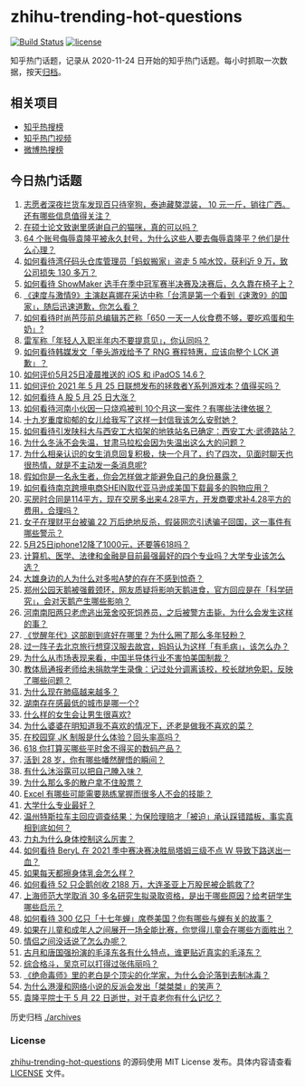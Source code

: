 # zhihu-trending-hot-questions

[![Build Status](https://github.com/justjavac/zhihu-trending-hot-questions/workflows/ci/badge.svg?branch=master)](https://github.com/justjavac/zhihu-trending-hot-questions/actions)
[![license](https://img.shields.io/github/license/justjavac/zhihu-trending-hot-questions)](https://github.com/justjavac/zhihu-trending-hot-questions/blob/master/LICENSE)

知乎热门话题，记录从 2020-11-24 日开始的知乎热门话题。每小时抓取一次数据，按天[归档](./archives)。

## 相关项目

- [知乎热搜榜](https://github.com/justjavac/zhihu-trending-top-search)
- [知乎热门视频](https://github.com/justjavac/zhihu-trending-hot-video)
- [微博热搜榜](https://github.com/justjavac/weibo-trending-hot-search)

## 今日热门话题

<!-- BEGIN -->
<!-- 最后更新时间 Wed May 26 2021 01:55:26 GMT+0800 (China Standard Time) -->

1. [志愿者深夜拦货车发现百只待宰狗，泰迪藏獒混装， 10
   元一斤，销往广西。还有哪些信息值得关注？](https://www.zhihu.com/question/461282064)
2. [在硕士论文致谢里感谢自己的猫咪，真的可以吗？](https://www.zhihu.com/question/461220227)
3. [64
   个账号侮辱袁隆平被永久封号，为什么这些人要去侮辱袁隆平？他们是什么心理？](https://www.zhihu.com/question/461316765)
4. [如何看待湾仔码头仓库管理员「蚂蚁搬家」盗走 5 吨水饺，获利近 9 万，致公司损失 130
   多万？](https://www.zhihu.com/question/461183162)
5. [如何看待 ShowMaker
   选手在季中冠军赛半决赛及决赛后，久久靠在椅子上？](https://www.zhihu.com/question/460956969)
6. [《速度与激情9》主演赵喜娜在采访中称「台湾是第一个看到《速激9》的国家」，随后迅速道歉，你怎么看？](https://www.zhihu.com/question/461250975)
7. [如何看待时尚芭莎前总编辑苏芒称「650
   一天一人伙食费不够，要吃鸡蛋和牛奶」?](https://www.zhihu.com/question/461057693)
8. [雷军称「年轻人入职半年内不要提意见」，你认同吗？](https://www.zhihu.com/question/461347400)
9. [如何看待韩媒发文「拳头游戏给予了 RNG 赛程特惠，应该向整个 LCK
   道歉」？](https://www.zhihu.com/question/461315452)
10. [如何评价5月25日凌晨推送的 iOS 和 iPadOS
    14.6？](https://www.zhihu.com/question/461255795)
11. [如何评价 2021 年 5 月 25
    日联想发布的拯救者Y系列游戏本？值得买吗？](https://www.zhihu.com/question/461301869)
12. [如何看待 A 股 5 月 25 日大涨？](https://www.zhihu.com/question/461315219)
13. [如何看待河南小伙因一只烧鸡被判
    10个月这一案件？有哪些法律依据？](https://www.zhihu.com/question/460929448)
14. [十九岁重度抑郁的女儿给我写了这样一封信我该怎么安慰她？](https://www.zhihu.com/question/460881487)
15. [如何看待引发陕科大与西安工大掐架的地铁站名已确定：西安工大·武德路站？](https://www.zhihu.com/question/461160602)
16. [为什么冬泳不会失温，甘肃马拉松会因为失温出这么大的问题？](https://www.zhihu.com/question/460950129)
17. [为什么相亲认识的女生消息回复积极，快一个月了，约了四次，见面时聊天也很热情，就是不主动发一条消息呢?](https://www.zhihu.com/question/460678480)
18. [假如你是一名永生者，你会怎样做才能避免自己的身份暴露？](https://www.zhihu.com/question/438453657)
19. [如何看待南京跨境电商SHEIN取代亚马逊成美国下载最多的购物应用？](https://www.zhihu.com/question/461229919)
20. [买房时合同是114平方，现在交房多出来4.28平方，开发商要求补4.28平方的费用，合理吗？](https://www.zhihu.com/question/460780593)
21. [女子在理财平台被骗 22
    万后绝地反杀，假装网恋引诱骗子回国，这一事件有哪些警示？](https://www.zhihu.com/question/461157072)
22. [5月25日iphone12降了1000元，还要等618吗？](https://www.zhihu.com/question/461245434)
23. [计算机、医学、法律和金融是目前最强最好的四个专业吗？大学专业该怎么选？](https://www.zhihu.com/question/458947942)
24. [大雄身边的人为什么对多啦A梦的存在不感到惊奇？](https://www.zhihu.com/question/284594524)
25. [郑州公园天鹅被强戴颈环，网友质疑将影响天鹅进食，官方回应是在「科学研究」，会对天鹅产生哪些影响？](https://www.zhihu.com/question/461338939)
26. [河南南阳两只老虎逃出笼舍咬死饲养员，之后被警方击毙，为什么会发生这样的事？](https://www.zhihu.com/question/461359417)
27. [《觉醒年代》这部剧到底好在哪里？为什么圈了那么多年轻粉？](https://www.zhihu.com/question/459410613)
28. [过一阵子去北京旅行想穿汉服去故宫，妈妈认为这样「有毛病」，该怎么办？](https://www.zhihu.com/question/456328349)
29. [为什么从市场表现来看，中国半导体行业不害怕美国制裁？](https://www.zhihu.com/question/459925498)
30. [教体局通报老师给未捐款学生录像：记过处分调离该校，校长就地免职，反映了哪些问题？](https://www.zhihu.com/question/460650421)
31. [为什么现在肺癌越来越多？](https://www.zhihu.com/question/454025025)
32. [湖南存在感最低的城市是哪一个?](https://www.zhihu.com/question/386810766)
33. [什么样的女生会让男生很喜欢?](https://www.zhihu.com/question/375563536)
34. [为什么婆婆在明知道我不喜欢的情况下，还老是做我不喜欢的菜？](https://www.zhihu.com/question/455272913)
35. [在校园穿 JK 制服是什么体验？回头率高吗？](https://www.zhihu.com/question/294151930)
36. [618 你打算买哪些平时舍不得买的数码产品？](https://www.zhihu.com/question/399994145)
37. [活到 28 岁，你有哪些幡然醒悟的瞬间？](https://www.zhihu.com/question/461293445)
38. [有什么沐浴露可以把自己腌入味？](https://www.zhihu.com/question/48929487)
39. [为什么那么多的散户拿不住股票？](https://www.zhihu.com/question/454430837)
40. [Excel 有哪些可能需要熟练掌握而很多人不会的技能？](https://www.zhihu.com/question/21758700)
41. [大学什么专业最好？](https://www.zhihu.com/question/309589722)
42. [温州特斯拉车主回应调查结果：为保险理赔才「被迫」承认踩错踏板，事实真相到底如何？](https://www.zhihu.com/question/461186429)
43. [力丸为什么身体控制这么厉害？](https://www.zhihu.com/question/461231751)
44. [如何看待 BeryL 在 2021 季中赛决赛决胜局塔姆三级不点 W
    导致下路送出一血？](https://www.zhihu.com/question/461134288)
45. [如果每天都擦身体乳会怎么样？](https://www.zhihu.com/question/282225899)
46. [如何看待 52 只企鹅创收 2188
    万，大连圣亚上万股民被企鹅救了?](https://www.zhihu.com/question/460735226)
47. [上海师范大学取消 30
    多名研究生拟录取资格，是出于哪些原因？给考研学生哪些启示？](https://www.zhihu.com/question/461141160)
48. [如何看待 300
    亿只「十七年蝉」席卷美国？你有哪些与蝉有关的故事？](https://www.zhihu.com/question/461290050)
49. [如果在儿童和成年人之间展开一场全能比赛，你觉得儿童会在哪些方面胜出？](https://www.zhihu.com/question/459854374)
50. [情侣之间没话说了怎么办呢？](https://www.zhihu.com/question/348132267)
51. [古月和唐国强扮演的毛泽东各有什么特点，谁更贴近真实的毛泽东？](https://www.zhihu.com/question/36988226)
52. [综合格斗，吴京可以打得过张伟丽吗？](https://www.zhihu.com/question/423787485)
53. [《绝命毒师》里的老白是个顶尖的化学家，为什么会沦落到去制冰毒？](https://www.zhihu.com/question/25830031)
54. [为什么港漫和网络小说的反派会发出「桀桀桀」的笑声？](https://www.zhihu.com/question/318052604)
55. [袁隆平院士于 5 月 22 日逝世，对于袁老你有什么记忆？](https://www.zhihu.com/question/460807345)

<!-- END -->

历史归档 [./archives](./archives)

### License

[zhihu-trending-hot-questions](https://github.com/justjavac/zhihu-trending-hot-questions)
的源码使用 MIT License 发布。具体内容请查看 [LICENSE](./LICENSE) 文件。
